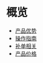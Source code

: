 # 概览


* [产品优势](/uda/superiority)
* [操作指南](/uda/common)
* [补单相关](/uda/pay)
* [产品价格](/uda/price)
    
    
        